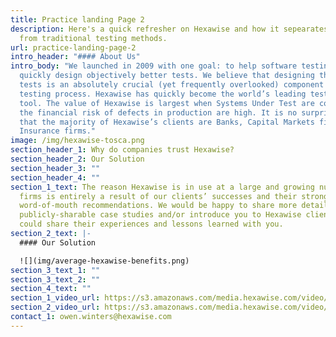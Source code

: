 ```yaml
---
title: Practice landing Page 2
description: Here's a quick refresher on Hexawise and how it sepearates itself
  from traditional testing methods.
url: practice-landing-page-2
intro_header: "#### About Us"
intro_body: "We launched in 2009 with one goal: to help software testing teams
  quickly design objectively better tests. We believe that designing the right
  tests is an absolutely crucial (yet frequently overlooked) component of the
  testing process. Hexawise has quickly become the world’s leading test design
  tool. The value of Hexawise is largest when Systems Under Test are complex and
  the financial risk of defects in production are high. It is no surprise, then,
  that the majority of Hexawise’s clients are Banks, Capital Markets firms, and
  Insurance firms."
image: /img/hexawise-tosca.png
section_header_1: Why do companies trust Hexawise?
section_header_2: Our Solution
section_header_3: ""
section_header_4: ""
section_1_text: The reason Hexawise is in use at a large and growing number of
  firms is entirely a result of our clients’ successes and their strong
  word-of-mouth recommendations. We would be happy to share more details about
  publicly-sharable case studies and/or introduce you to Hexawise clients who
  could share their experiences and lessons learned with you.
section_2_text: |-
  #### Our Solution

  ![](img/average-hexawise-benefits.png)
section_3_text_1: ""
section_3_text_2: ""
section_4_text: ""
section_1_video_url: https://s3.amazonaws.com/media.hexawise.com/video/hexawise-tests-are-different-animation.mp4
section_2_video_url: https://s3.amazonaws.com/media.hexawise.com/video/traditional-vs-hexawise-tests-animation.mp4
contact_1: owen.winters@hexawise.com
---
```

